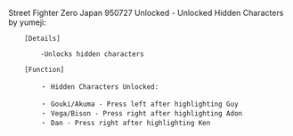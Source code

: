 Street Fighter Zero Japan 950727 Unlocked - Unlocked Hidden Characters by yumeji:

        [Details]

            -Unlocks hidden characters

        [Function]

            ・ Hidden Characters Unlocked:

            ・ Gouki/Akuma - Press left after highlighting Guy
            ・ Vega/Bison - Press right after highlighting Adon
            ・ Dan - Press right after highlighting Ken
